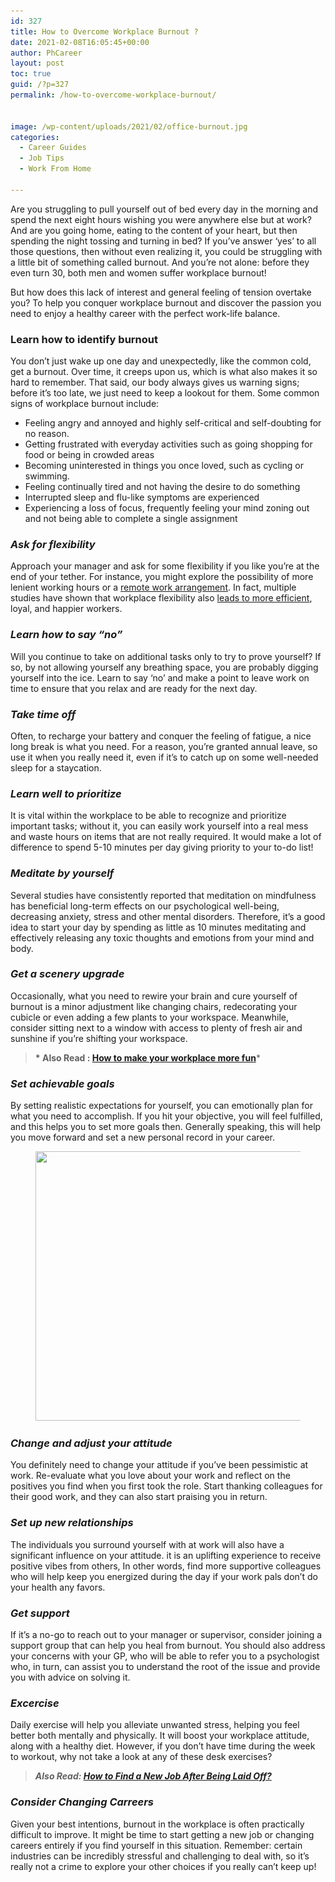 ```yaml
---
id: 327
title: How to Overcome Workplace Burnout ?
date: 2021-02-08T16:05:45+00:00
author: PhCareer
layout: post
toc: true
guid: /?p=327
permalink: /how-to-overcome-workplace-burnout/


image: /wp-content/uploads/2021/02/office-burnout.jpg
categories:
  - Career Guides
  - Job Tips
  - Work From Home
 
---
```




Are you struggling to pull yourself out of bed every day in the morning and spend the next eight hours wishing you were anywhere else but at work? And are you going home, eating to the content of your heart, but then spending the night tossing and turning in bed? If you&#8217;ve answer &#8216;yes&#8217; to all those questions, then without even realizing it, you could be struggling with a little bit of something called burnout. And you&#8217;re not alone: before they even turn 30, both men and women suffer workplace burnout!

But how does this lack of interest and general feeling of tension overtake you? To help you conquer workplace burnout and discover the passion you need to enjoy a healthy career with the perfect work-life balance.

### **Learn how to identify burnout**

You don&#8217;t just wake up one day and unexpectedly, like the common cold, get a burnout. Over time, it creeps upon us, which is what also makes it so hard to remember. That said, our body always gives us warning signs; before it&#8217;s too late, we just need to keep a lookout for them. Some common signs of workplace burnout include:

  * Feeling angry and annoyed and highly self-critical and self-doubting for no reason.
  * Getting frustrated with everyday activities such as going shopping for food or being in crowded areas
  * Becoming uninterested in things you once loved, such as cycling or swimming.
  * Feeling continually tired and not having the desire to do something
  * Interrupted sleep and flu-like symptoms are experienced
  * Experiencing a loss of focus, frequently feeling your mind zoning out and not being able to complete a single assignment

### **_Ask for flexibility_**

Approach your manager and ask for some flexibility if you like you&#8217;re at the end of your tether. For instance, you might explore the possibility of more lenient working hours or a [remote work arrangement](/the-benefits-and-drawbacks-of-telecommuting/). In fact, multiple studies have shown that workplace flexibility also [leads to more efficient](https://www.inc.com/women-2/why-flexible-working-hours-actually-makes-employees-more-productive.html), loyal, and happier workers.

### **_Learn how to say &#8220;no&#8221;_**

Will you continue to take on additional tasks only to try to prove yourself? If so, by not allowing yourself any breathing space, you are probably digging yourself into the ice. Learn to say &#8216;no&#8217; and make a point to leave work on time to ensure that you relax and are ready for the next day.

### **_Take time off_**

Often, to recharge your battery and conquer the feeling of fatigue, a nice long break is what you need. For a reason, you&#8217;re granted annual leave, so use it when you really need it, even if it&#8217;s to catch up on some well-needed sleep for a staycation.

### **_Learn well to prioritize_**

It is vital within the workplace to be able to recognize and prioritize important tasks; without it, you can easily work yourself into a real mess and waste hours on items that are not really required. It would make a lot of difference to spend 5-10 minutes per day giving priority to your to-do list!

### **_Meditate by yourself_**

Several studies have consistently reported that meditation on mindfulness has beneficial long-term effects on our psychological well-being, decreasing anxiety, stress and other mental disorders. Therefore, it&#8217;s a good idea to start your day by spending as little as 10 minutes meditating and effectively releasing any toxic thoughts and emotions from your mind and body.

### **_Get a scenery upgrade_**

Occasionally, what you need to rewire your brain and cure yourself of burnout is a minor adjustment like changing chairs, redecorating your cubicle or even adding a few plants to your workspace. Meanwhile, consider sitting next to a window with access to plenty of fresh air and sunshine if you&#8217;re shifting your workspace.

<blockquote class="wp-block-quote">
  <p>
    <strong>* Also Read : <a href="/how-to-make-your-workplace-more-fun/">How to make your workplace more fun</a></strong>*
  </p>
</blockquote>

### **_Set achievable goals_**

By setting realistic expectations for yourself, you can emotionally plan for what you need to accomplish. If you hit your objective, you will feel fulfilled, and this helps you to set more goals then. Generally speaking, this will help you move forward and set a new personal record in your career.


<figure class="wp-block-image size-large">

<img loading="lazy" width="767" height="431" src="/wp-content/uploads/2021/02/burnout.png" alt="" class="wp-image-331" srcset="/wp-content/uploads/2021/02/burnout.png 767w, /wp-content/uploads/2021/02/burnout-300x169.png 300w" sizes="(max-width: 767px) 100vw, 767px" /> </figure> 

### **_Change and adjust your attitude_**

You definitely need to change your attitude if you&#8217;ve been pessimistic at work. Re-evaluate what you love about your work and reflect on the positives you find when you first took the role. Start thanking colleagues for their good work, and they can also start praising you in return.

### **_Set up new relationships_**

The individuals you surround yourself with at work will also have a significant influence on your attitude. it is an uplifting experience to receive positive vibes from others, In other words, find more supportive colleagues who will help keep you energized during the day if your work pals don&#8217;t do your health any favors.

### **_Get support_**

If it&#8217;s a no-go to reach out to your manager or supervisor, consider joining a support group that can help you heal from burnout. You should also address your concerns with your GP, who will be able to refer you to a psychologist who, in turn, can assist you to understand the root of the issue and provide you with advice on solving it.

### **_Excercise_**

Daily exercise will help you alleviate unwanted stress, helping you feel better both mentally and physically. It will boost your workplace attitude, along with a healthy diet. However, if you don&#8217;t have time during the week to workout, why not take a look at any of these desk exercises?

<blockquote class="wp-block-quote">
  <p>
    <strong><em>Also Read: <a href="/how-to-find-a-new-job-after-being-laid-off/">How to Find a New Job After Being Laid Off?</a></em></strong>
  </p>
</blockquote>

### **_Consider Changing Carreers_**

Given your best intentions, burnout in the workplace is often practically difficult to improve. It might be time to start getting a new job or changing careers entirely if you find yourself in this situation. Remember: certain industries can be incredibly stressful and challenging to deal with, so it&#8217;s really not a crime to explore your other choices if you really can&#8217;t keep up!
